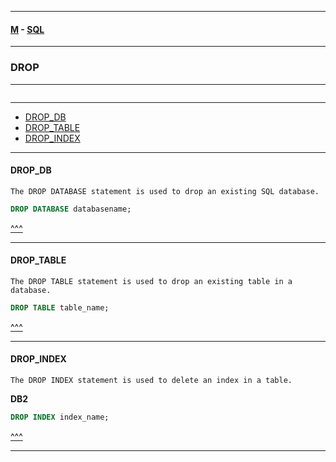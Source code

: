 
---

#### [M](https://github.com/ttltrk/TTT/blob/master/menu.md) - [SQL](https://github.com/ttltrk/TTT/blob/master/SQL/SQL.md)

---

### DROP

---

```

```

---

- [DROP_DB](#DROP_DB)
- [DROP_TABLE](#DROP_TABLE)
- [DROP_INDEX](#DROP_INDEX)

---

#### DROP_DB

```
The DROP DATABASE statement is used to drop an existing SQL database.
```

```sql
DROP DATABASE databasename;
```

[^^^](#DROP)

---

#### DROP_TABLE

```
The DROP TABLE statement is used to drop an existing table in a database.
```

```sql
DROP TABLE table_name;
```

[^^^](#DROP)

---

#### DROP_INDEX

```
The DROP INDEX statement is used to delete an index in a table.
```

**DB2**

```sql
DROP INDEX index_name;
```

[^^^](#DROP)

---
